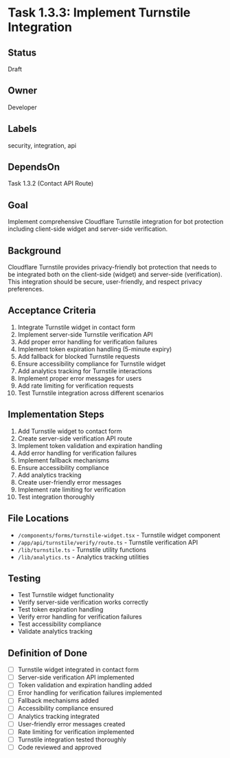 # Task 1.3.3: Implement Turnstile Integration

## Status
Draft

## Owner
Developer

## Labels
security, integration, api

## DependsOn
Task 1.3.2 (Contact API Route)

## Goal
Implement comprehensive Cloudflare Turnstile integration for bot protection including client-side widget and server-side verification.

## Background
Cloudflare Turnstile provides privacy-friendly bot protection that needs to be integrated both on the client-side (widget) and server-side (verification). This integration should be secure, user-friendly, and respect privacy preferences.

## Acceptance Criteria
1. Integrate Turnstile widget in contact form
2. Implement server-side Turnstile verification API
3. Add proper error handling for verification failures
4. Implement token expiration handling (5-minute expiry)
5. Add fallback for blocked Turnstile requests
6. Ensure accessibility compliance for Turnstile widget
7. Add analytics tracking for Turnstile interactions
8. Implement proper error messages for users
9. Add rate limiting for verification requests
10. Test Turnstile integration across different scenarios

## Implementation Steps
1. Add Turnstile widget to contact form
2. Create server-side verification API route
3. Implement token validation and expiration handling
4. Add error handling for verification failures
5. Implement fallback mechanisms
6. Ensure accessibility compliance
7. Add analytics tracking
8. Create user-friendly error messages
9. Implement rate limiting for verification
10. Test integration thoroughly

## File Locations
- `/components/forms/turnstile-widget.tsx` - Turnstile widget component
- `/app/api/turnstile/verify/route.ts` - Turnstile verification API
- `/lib/turnstile.ts` - Turnstile utility functions
- `/lib/analytics.ts` - Analytics tracking utilities

## Testing
- Test Turnstile widget functionality
- Verify server-side verification works correctly
- Test token expiration handling
- Verify error handling for verification failures
- Test accessibility compliance
- Validate analytics tracking

## Definition of Done
- [ ] Turnstile widget integrated in contact form
- [ ] Server-side verification API implemented
- [ ] Token validation and expiration handling added
- [ ] Error handling for verification failures implemented
- [ ] Fallback mechanisms added
- [ ] Accessibility compliance ensured
- [ ] Analytics tracking integrated
- [ ] User-friendly error messages created
- [ ] Rate limiting for verification implemented
- [ ] Turnstile integration tested thoroughly
- [ ] Code reviewed and approved 